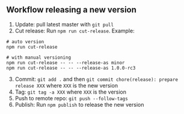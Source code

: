 ## Workflow releasing a new version

1. Update: pull latest master with `git pull`
2. Cut release: Run `npm run cut-release`. Example:

  ```shell
  # auto version
  npm run cut-release

  # with manual versioning
  npm run cut-release -- -- --release-as minor
  npm run cut-release -- -- --release-as 1.0.0-rc3
  ```
3. Commit: `git add .` and then `git commit chore(release): prepare release XXX` where `XXX` is the new version
4. Tag: `git tag -a XXX` where `XXX` is the version
5. Push to remote repo: `git push --follow-tags`
6. Publish: Run `npm publish` to release the new version
